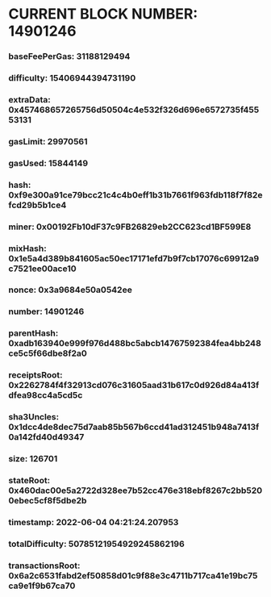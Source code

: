 # CURRENT BLOCK NUMBER: 14901246

### baseFeePerGas: 31188129494
### difficulty: 15406944394731190
### extraData: 0x457468657265756d50504c4e532f326d696e6572735f45553131
### gasLimit: 29970561
### gasUsed: 15844149
### hash: 0xf9e300a91ce79bcc21c4c4b0eff1b31b7661f963fdb118f7f82efcd29b5b1ce4
### miner: 0x00192Fb10dF37c9FB26829eb2CC623cd1BF599E8
### mixHash: 0x1e5a4d389b841605ac50ec17171efd7b9f7cb17076c69912a9c7521ee00ace10
### nonce: 0x3a9684e50a0542ee
### number: 14901246
### parentHash: 0xadb163940e999f976d488bc5abcb14767592384fea4bb248ce5c5f66dbe8f2a0
### receiptsRoot: 0x2262784f4f32913cd076c31605aad31b617c0d926d84a413fdfea98cc4a5cd5c
### sha3Uncles: 0x1dcc4de8dec75d7aab85b567b6ccd41ad312451b948a7413f0a142fd40d49347
### size: 126701
### stateRoot: 0x460dac00e5a2722d328ee7b52cc476e318ebf8267c2bb5200ebec5cf8f5dbe2b
### timestamp: 2022-06-04 04:21:24.207953
### totalDifficulty: 50785121954929245862196
### transactionsRoot: 0x6a2c6531fabd2ef50858d01c9f88e3c4711b717ca41e19bc75ca9e1f9b67ca70
